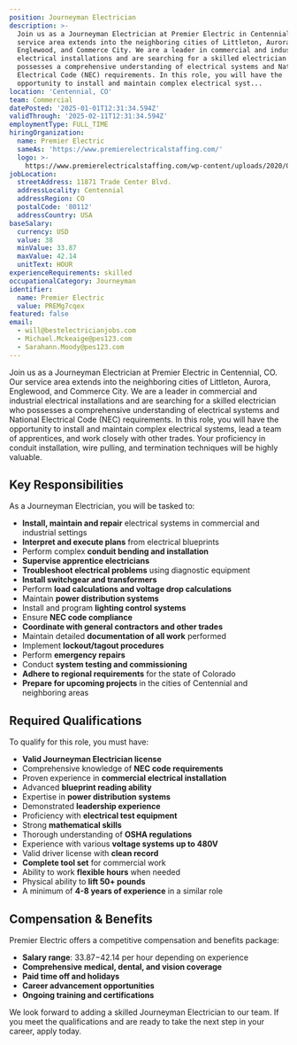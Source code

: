 ```yaml
---
position: Journeyman Electrician
description: >-
  Join us as a Journeyman Electrician at Premier Electric in Centennial, CO. Our
  service area extends into the neighboring cities of Littleton, Aurora,
  Englewood, and Commerce City. We are a leader in commercial and industrial
  electrical installations and are searching for a skilled electrician who
  possesses a comprehensive understanding of electrical systems and National
  Electrical Code (NEC) requirements. In this role, you will have the
  opportunity to install and maintain complex electrical syst...
location: 'Centennial, CO'
team: Commercial
datePosted: '2025-01-01T12:31:34.594Z'
validThrough: '2025-02-11T12:31:34.594Z'
employmentType: FULL_TIME
hiringOrganization:
  name: Premier Electric
  sameAs: 'https://www.premierelectricalstaffing.com/'
  logo: >-
    https://www.premierelectricalstaffing.com/wp-content/uploads/2020/05/Premier-Electrical-Staffing-logo.png
jobLocation:
  streetAddress: 11871 Trade Center Blvd.
  addressLocality: Centennial
  addressRegion: CO
  postalCode: '80112'
  addressCountry: USA
baseSalary:
  currency: USD
  value: 38
  minValue: 33.87
  maxValue: 42.14
  unitText: HOUR
experienceRequirements: skilled
occupationalCategory: Journeyman
identifier:
  name: Premier Electric
  value: PREMg7cqex
featured: false
email:
  - will@bestelectricianjobs.com
  - Michael.Mckeaige@pes123.com
  - Sarahann.Moody@pes123.com
---
```




Join us as a Journeyman Electrician at Premier Electric in Centennial, CO. Our service area extends into the neighboring cities of Littleton, Aurora, Englewood, and Commerce City. We are a leader in commercial and industrial electrical installations and are searching for a skilled electrician who possesses a comprehensive understanding of electrical systems and National Electrical Code (NEC) requirements. In this role, you will have the opportunity to install and maintain complex electrical systems, lead a team of apprentices, and work closely with other trades. Your proficiency in conduit installation, wire pulling, and termination techniques will be highly valuable. 

## Key Responsibilities

As a Journeyman Electrician, you will be tasked to:

- **Install, maintain and repair** electrical systems in commercial and industrial settings
- **Interpret and execute plans** from electrical blueprints
- Perform complex **conduit bending and installation**
- **Supervise apprentice electricians**
- **Troubleshoot electrical problems** using diagnostic equipment
- **Install switchgear and transformers**
- Perform **load calculations and voltage drop calculations**
- Maintain **power distribution systems**
- Install and program **lighting control systems**
- Ensure **NEC code compliance**
- **Coordinate with general contractors and other trades**
- Maintain detailed **documentation of all work** performed
- Implement **lockout/tagout procedures**
- Perform **emergency repairs**
- Conduct **system testing and commissioning**
- **Adhere to regional requirements** for the state of Colorado
- **Prepare for upcoming projects** in the cities of Centennial and neighboring areas

## Required Qualifications

To qualify for this role, you must have:

- **Valid Journeyman Electrician license**
- Comprehensive knowledge of **NEC code requirements**
- Proven experience in **commercial electrical installation**
- Advanced **blueprint reading ability**
- Expertise in **power distribution systems**
- Demonstrated **leadership experience**
- Proficiency with **electrical test equipment**
- Strong **mathematical skills**
- Thorough understanding of **OSHA regulations**
- Experience with various **voltage systems up to 480V**
- Valid driver license with **clean record**
- **Complete tool set** for commercial work
- Ability to work **flexible hours** when needed
- Physical ability to **lift 50+ pounds**
- A minimum of **4-8 years of experience** in a similar role

## Compensation & Benefits

Premier Electric offers a competitive compensation and benefits package:

- **Salary range**: $33.87-$42.14 per hour depending on experience
- **Comprehensive medical, dental, and vision coverage**
- **Paid time off and holidays**
- **Career advancement opportunities**
- **Ongoing training and certifications**

We look forward to adding a skilled Journeyman Electrician to our team. If you meet the qualifications and are ready to take the next step in your career, apply today.